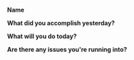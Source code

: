 **Name**

**What did you accomplish yesterday?**

**What will you do today?**

**Are there any issues you're running into?**
